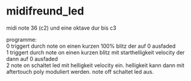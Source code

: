 # midifreund_led

midi note 36 (c2) und eine oktave dur bis c3 

programme:  
0 triggert durch note on einen kurzen 100% blitz der auf 0 ausfaded  
1 triggert durch note on einen kurzen blitz mit starthelligkeit velocity der dann auf 0 ausfaded  
2 note on schaltet led mit helligkeit velocity ein. helligkeit kann dann mit aftertouch poly moduliert werden. note off schaltet led aus.   